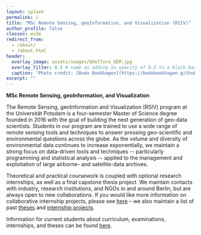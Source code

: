 ```yaml
---
layout: splash
permalink: /
title: "MSc Remote Sensing, geoInformation, and Visualization (RSIV)"
author_profile: false
classes: wide
redirect_from:
  - /about/
  - /about.html
header:
  overlay_image: assets/images/QdelToro_DEM.jpg
  overlay_filter: 0.5 # same as adding an opacity of 0.5 to a black background
  caption: "Photo credit: [Bodo Bookhagen](https://bodobookhagen.github.io/)"
excerpt: ""
---
```


**MSc Remote Sensing, geoInformation, and Visualization**

The Remote Sensing, geoInformation and Visualization (RSIV) program at the Universität Potsdam is a four-semester Master of Science degree founded in 2016 with the goal of building the next generation of geo-data scientists. Students in our program are trained to use a wide range of remote sensing tools and techniques to answer pressing geo-scientific and environmental questions across the globe. As the volume and diversity of environmental data continues to increase exponentially, we maintain a strong focus on data-driven tools and techniques -- particularly programming and statistical analysis -- applied to the management and exploitation of large airborne- and satellite-data archives. 

Theoretical and practical coursework is coupled with optional research internships, as well as a final capstone thesis project. We maintain contacts with industry, research institutions, and NGOs in and around Berlin, but are always open to new collaborations. If you would like more information on collaborative internship projects, please see [here](https://up-rs-esp.github.io/msc-rsiv/internships/) – we also maintain a list of past [theses](https://up-rs-esp.github.io/msc-rsiv/theses/) and [internship projects](https://up-rs-esp.github.io/msc-rsiv/internships/).

Information for current students about curriculum, examinations, internships, and theses can be found [here](https://up-rs-esp.github.io/msc-rsiv/curriculum/).
